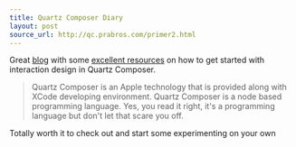 ```yaml
---
title: Quartz Composer Diary
layout: post
source_url: http://qc.prabros.com/primer2.html
---
```

Great [blog][blog-url] with some [excellent resources][post-url] on how to get started with interaction design in Quartz Composer.

> Quartz Composer is an Apple technology that is provided along with XCode developing environment. Quartz Composer is a node based programming language. Yes, you read it right, it's a programming language but don't let that scare you off.

Totally worth it to check out and start some experimenting on your own

[post-url]: http://qc.prabros.com/primer2.html
[blog-url]: http://qc.prabros.com/